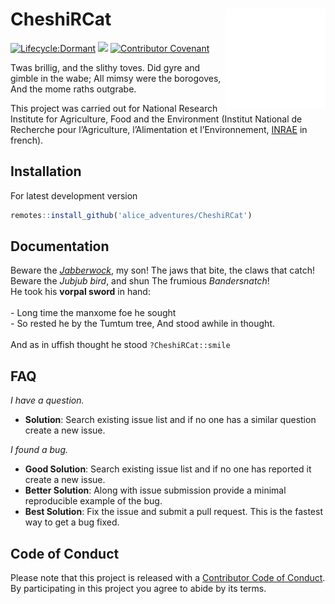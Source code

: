 # CheshiRCat [<img src="AE_hex_ffffff.png" align="right" width=160 height=160 alt=""/>](https://www.inrae.fr/en)

<!-- badges: start -->
[![Lifecycle:Dormant](https://img.shields.io/badge/Lifecycle-Dormant-ff7f2a)](<Redirect-URL>)
![](https://img.shields.io/github/last-commit/super-lou/CheshiRCat)
[![Contributor Covenant](https://img.shields.io/badge/Contributor%20Covenant-2.1-4baaaa.svg)](code_of_conduct.md)
<!-- badges: end -->

Twas brillig, and the slithy toves. Did gyre and gimble in the wabe; All mimsy were the borogoves, And the mome raths outgrabe.

This project was carried out for National Research Institute for Agriculture, Food and the Environment (Institut National de Recherche pour l’Agriculture, l’Alimentation et l’Environnement, [INRAE](https://agriculture.gouv.fr/inrae-linstitut-national-de-recherche-pour-lagriculture-lalimentation-et-lenvironnement) in french).


## Installation
For latest development version
``` r
remotes::install_github('alice_adventures/CheshiRCat')
```


## Documentation
Beware the [*Jabberwock*](https://en.wikipedia.org/wiki/Jabberwocky), my son! The jaws that bite, the claws that catch!</br> Beware the *Jubjub bird*, and shun The frumious *Bandersnatch*!</br> He took his **vorpal sword** in hand:</br></br> - Long time the manxome foe he sought </br> - So rested he by the Tumtum tree, And stood awhile in thought.</br></br> And as in uffish thought he stood `?CheshiRCat::smile`



## FAQ
*I have a question.*

-   **Solution**: Search existing issue list and if no one has a similar question create a new issue.

*I found a bug.*

-   **Good Solution**: Search existing issue list and if no one has reported it create a new issue.
-   **Better Solution**: Along with issue submission provide a minimal reproducible example of the bug.
-   **Best Solution**: Fix the issue and submit a pull request. This is the fastest way to get a bug fixed.


## Code of Conduct
Please note that this project is released with a [Contributor Code of Conduct](CODE_OF_CONDUCT.md). By participating in this project you agree to abide by its terms.

